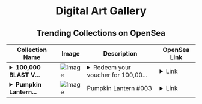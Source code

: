 <div align="center">

# Digital Art Gallery

## Trending Collections on OpenSea

| Collection Name                       | Image                                                                                     | Description                       | OpenSea Link                                                                                          |
|---------------------------------------|-------------------------------------------------------------------------------------------|-----------------------------------|--------------------------------------------------------------------------------------------------------|
| **<details><summary>100,000 BLAST V...</summary>100,000 BLAST Voucher</details>** | ![Image](https://i.seadn.io/s/raw/files/16d9d25e173f6eacc09b918de9c3d719.png?w=500&auto=format?w=200&auto=format) | <details><summary>Rеdееm your vоuchеr for 100,00...</summary>Rеdееm your vоuchеr for 100,000 BLAST</details> | <details><summary>Link</summary>[100,000 BLAST Voucher](https://opensea.io/collection/100000-blast-voucher-755)</details> |
| **<details><summary>Pumpkin Lantern...</summary>Pumpkin Lantern #003</details>** | ![Image](https://i.seadn.io/s/raw/files/539430f21865dc2ac4a4d224e52340b1.jpg?w=500&auto=format?w=200&auto=format) | Pumpkin Lantern #003 | <details><summary>Link</summary>[Pumpkin Lantern #003](https://opensea.io/collection/pumpkin-lantern-003)</details> |

</div>